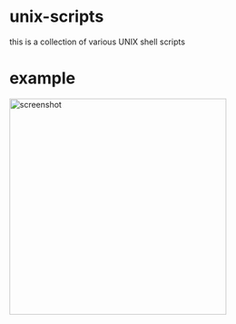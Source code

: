 # unix-scripts
this is a collection of various UNIX shell scripts

# example
<img width="382" alt="screenshot" src="https://user-images.githubusercontent.com/59984623/236859460-4c6c5f3f-20f7-4931-b005-269ba284c9a2.png">
